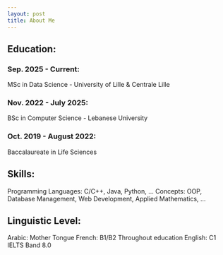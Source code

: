 ```yaml
---
layout: post
title: About Me
---
```


## Education:

### Sep. 2025 - Current:

  MSc in Data Science - University of Lille & Centrale Lille

### Nov. 2022 - July 2025:

  BSc in Computer Science - Lebanese University

### Oct. 2019 - August 2022:

  Baccalaureate in Life Sciences

## Skills:

  Programming Languages: C/C++, Java, Python, ...
  Concepts: OOP, Database Management, Web Development, Applied Mathematics, ...

## Linguistic Level:

  Arabic: Mother Tongue
  French: B1/B2 Throughout education
  English: C1 IELTS Band 8.0





